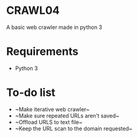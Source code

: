 # CRAWL04
A basic web crawler made in python 3

# Requirements
* Python 3

# To-do list
* ~Make iterative web crawler~ 
* ~Make sure repeated URLs aren't saved~
* ~Offload URLS to text file~
* ~Keep the URL scan to the domain requested~

